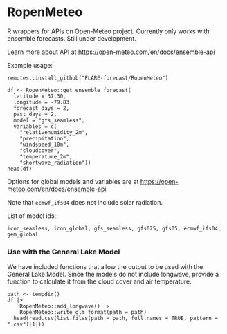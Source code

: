 # RopenMeteo

R wrappers for APIs on Open-Meteo project.  Currently only works with ensemble forecasts.  Still under development.

Learn more about API at https://open-meteo.com/en/docs/ensemble-api

Example usage:

```
remotes::install_github("FLARE-forecast/RopenMeteo")

df <- RopenMeteo::get_ensemble_forecast(
  latitude = 37.30,
  longitude = -79.83,
  forecast_days = 2,
  past_days = 2,
  model = "gfs_seamless",
  variables = c(
    "relativehumidity_2m",
    "precipitation",
    "windspeed_10m",
    "cloudcover",
    "temperature_2m",
    "shortwave_radiation"))
head(df)
```

Options for global models and variables are at https://open-meteo.com/en/docs/ensemble-api

Note that `ecmwf_ifs04` does not include solar radiation.  

List of model ids: 

```
icon_seamless, icon_global, gfs_seamless, gfs025, gfs05, ecmwf_ifs04, gem_global
```

### Use with the General Lake Model

We have included functions that allow the output to be used with the General Lake Model.
Since the models do not include longwave, provide a function to calculate it from the cloud cover and air temperature.

```
path <- tempdir()
df |> 
    RopenMeteo::add_longwave() |>
    RopenMeteo::write_glm_format(path = path)
  head(read.csv(list.files(path = path, full.names = TRUE, pattern = ".csv")[1]))
```


